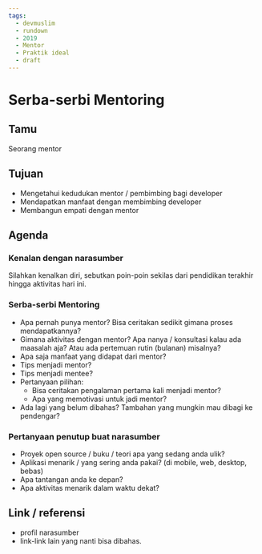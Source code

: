 ```yaml
---
tags:
  - devmuslim
  - rundown
  - 2019
  - Mentor
  - Praktik ideal
  - draft
---
```


# Serba-serbi Mentoring

## Tamu

Seorang mentor

## Tujuan

- Mengetahui kedudukan mentor / pembimbing bagi developer
- Mendapatkan manfaat dengan membimbing developer
- Membangun empati dengan mentor

## Agenda

### Kenalan dengan narasumber

Silahkan kenalkan diri, sebutkan poin-poin sekilas dari pendidikan terakhir hingga aktivitas hari ini.

### Serba-serbi Mentoring

- Apa pernah punya mentor? Bisa ceritakan sedikit gimana proses mendapatkannya?
- Gimana aktivitas dengan mentor? Apa nanya / konsultasi kalau ada maasalah aja? Atau ada pertemuan rutin (bulanan) misalnya?
- Apa saja manfaat yang didapat dari mentor?
- Tips menjadi mentor?
- Tips menjadi mentee?
- Pertanyaan pilihan:
  - Bisa ceritakan pengalaman pertama kali menjadi mentor?
  - Apa yang memotivasi untuk jadi mentor?
- Ada lagi yang belum dibahas? Tambahan yang mungkin mau dibagi ke pendengar?

### Pertanyaan penutup buat narasumber

- Proyek open source / buku / teori apa yang sedang anda ulik?
- Aplikasi menarik / yang sering anda pakai? (di mobile, web, desktop, bebas)
- Apa tantangan anda ke depan?
- Apa aktivitas menarik dalam waktu dekat?

## Link / referensi

- profil narasumber
- link-link lain yang nanti bisa dibahas.